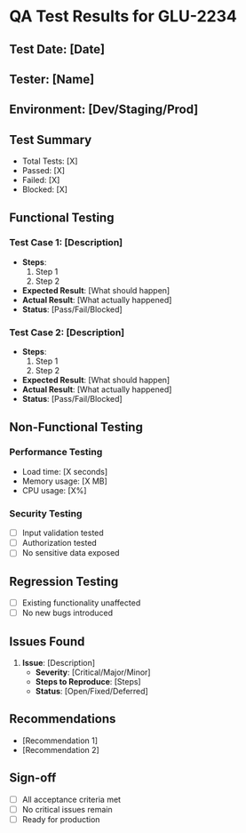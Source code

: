 # QA Test Results for GLU-2234

## Test Date: [Date]
## Tester: [Name]
## Environment: [Dev/Staging/Prod]

## Test Summary
- Total Tests: [X]
- Passed: [X]
- Failed: [X]
- Blocked: [X]

## Functional Testing

### Test Case 1: [Description]
- **Steps**:
  1. Step 1
  2. Step 2
- **Expected Result**: [What should happen]
- **Actual Result**: [What actually happened]
- **Status**: [Pass/Fail/Blocked]

### Test Case 2: [Description]
- **Steps**:
  1. Step 1
  2. Step 2
- **Expected Result**: [What should happen]
- **Actual Result**: [What actually happened]
- **Status**: [Pass/Fail/Blocked]

## Non-Functional Testing

### Performance Testing
- Load time: [X seconds]
- Memory usage: [X MB]
- CPU usage: [X%]

### Security Testing
- [ ] Input validation tested
- [ ] Authorization tested
- [ ] No sensitive data exposed

## Regression Testing
- [ ] Existing functionality unaffected
- [ ] No new bugs introduced

## Issues Found
1. **Issue**: [Description]
   - **Severity**: [Critical/Major/Minor]
   - **Steps to Reproduce**: [Steps]
   - **Status**: [Open/Fixed/Deferred]

## Recommendations
- [Recommendation 1]
- [Recommendation 2]

## Sign-off
- [ ] All acceptance criteria met
- [ ] No critical issues remain
- [ ] Ready for production
